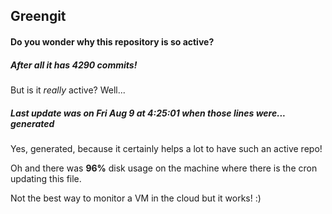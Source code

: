 ## Greengit

#### Do you wonder why this repository is so active?

##### After all it has 4290 commits!

But is it *really* active? Well...

##### Last update was on Fri Aug 9 at 4:25:01 when those lines were... generated

Yes, generated, because it certainly helps a lot to have such an active repo!

Oh and there was **96%** disk usage on the machine
where there is the cron updating this file.

Not the best way to monitor a VM in the cloud but it works! :)
